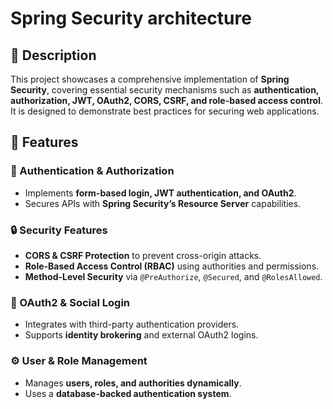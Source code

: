# Spring Security architecture


## 📌 Description  

This project showcases a comprehensive implementation of **Spring Security**, covering essential security mechanisms such as **authentication, authorization, JWT, OAuth2, CORS, CSRF, and role-based access control**. It is designed to demonstrate best practices for securing web applications.  

## 🚀 Features  

### 🔑 Authentication & Authorization  
- Implements **form-based login, JWT authentication, and OAuth2**.  
- Secures APIs with **Spring Security’s Resource Server** capabilities.  

### 🔒 Security Features  
- **CORS & CSRF Protection** to prevent cross-origin attacks.  
- **Role-Based Access Control (RBAC)** using authorities and permissions.  
- **Method-Level Security** via `@PreAuthorize`, `@Secured`, and `@RolesAllowed`.  

### 🔗 OAuth2 & Social Login  
- Integrates with third-party authentication providers.  
- Supports **identity brokering** and external OAuth2 logins.  

### ⚙️ User & Role Management  
- Manages **users, roles, and authorities dynamically**.  
- Uses a **database-backed authentication system**.  
